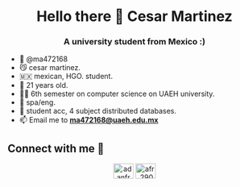 <h1 align="center">Hello there 👾 Cesar Martinez</h1>
<h3 align="center">A university student from Mexico :)</h3>

- 🚬 @ma472168
- 😼 cesar martinez.
- 🇲🇽 mexican, HGO. student.
- 🎂 21 years old.
- 🧑‍💻 6th semester on computer science on UAEH university.
- 📄 spa/eng.
- 🌱 student acc, 4 subject distributed databases.
- 📫 Email me to **ma472168@uaeh.edu.mx**

<h2 align="left">Connect with me 🤝</h2>
<p align="center">
<a href="https://www.linkedin.com/in/ma472168/" target="blank"><img align="center" src="https://raw.githubusercontent.com/rahuldkjain/github-profile-readme-generator/master/src/images/icons/Social/linked-in-alt.svg" alt="adanfr" height="30" width="40" /></a>
<a href="https://instagram.com/xenredda" target="blank"><img align="center" src="https://raw.githubusercontent.com/rahuldkjain/github-profile-readme-generator/master/src/images/icons/Social/instagram.svg" alt="afr.2903" height="30" width="40" /></a>
</p>

